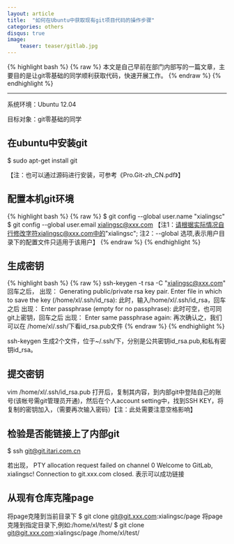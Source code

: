 ```yaml
---
layout: article
title:  "如何在Ubuntu中获取现有git项目代码的操作步骤"
categories: others
disqus: true
image:
    teaser: teaser/gitlab.jpg
---
```


{% highlight bash %}
{% raw %}
本文是自己早前在部门内部写的一篇文章，主要目的是让git零基础的同学顺利获取代码，快速开展工作。
{% endraw %}
{% endhighlight %} 

---

系统环境：Ubuntu 12.04

目标对象：git零基础的同学

## 在ubuntu中安装git

$ sudo apt-get install git

【注：也可以通过源码进行安装，可参考《Pro.Git-zh_CN.pdf》】

## 配置本机git环境

{% highlight bash %}
{% raw %}
$ git config --global user.name "xialingsc"
$ git config --global user.email xialingsc@xxx.com
【注1：请根据实际情况自行修改字符xialingsc@xxx.com中的"xialingsc";
注2：--global 选项,表示用户目录下的配置文件只适用于该用户】
{% endraw %}
{% endhighlight %}

## 生成密钥

{% highlight bash %}
{% raw %}
ssh-keygen -t rsa -C "xialingsc@xxx.com"
回车之后，
出现：
Generating public/private rsa key pair.
Enter file in which to save the key (/home/xl/.ssh/id_rsa):
此时，输入/home/xl/.ssh/id_rsa，回车之后
出现：
Enter passphrase (empty for no passphrase):
此时可空，也可同git上密钥，回车之后
出现：
Enter same passphrase again:
再次确认之，我们可以在 /home/xl/.ssh/下看id_rsa.pub文件
{% endraw %}
{% endhighlight %}

ssh-keygen 生成2个文件，位于~/.ssh/下，分别是公共密钥id_rsa.pub,和私有密钥id_rsa。

## 提交密钥

vim /home/xl/.ssh/id_rsa.pub 打开后，复制其内容，到内部git中登陆自己的账号(该帐号需git管理员开通)，然后在个人account setting中，找到SSH KEY，将复制的密钥加入，（需要再次输入密码）【注：此处需要注意空格影响】

## 检验是否能链接上了内部git

$ ssh git@git.itari.com.cn 

若出现，
PTY allocation request failed on channel 0
Welcome to GitLab, xialingsc!
Connection to git.xxx.com closed.
表示可以成功链接

## 从现有仓库克隆page

将page克隆到当前目录下
$ git clone git@git.xxx.com:xialingsc/page 
将page克隆到指定目录下,例如:/home/xl/test/
$ git clone git@git.xxx.com:xialingsc/page /home/xl/test/

